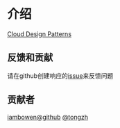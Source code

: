 # 介绍

[Cloud Design Patterns](https://docs.microsoft.com/en-us/azure/architecture/patterns/)


## 反馈和贡献

请在github创建响应的[issue](https://github.com/iambowen/cloud-design-patterns/issues)来反馈问题

## 贡献者

[iambowen@github](https://github.com/iambowen/)
[@tongzh](https://github.com/tongzh)
